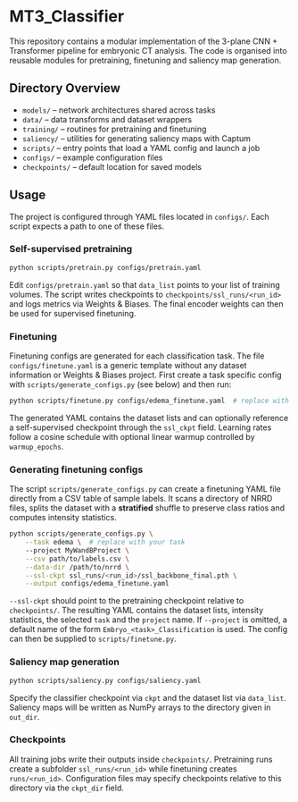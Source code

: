 # MT3_Classifier

This repository contains a modular implementation of the 3-plane CNN + Transformer
pipeline for embryonic CT analysis. The code is organised into reusable modules
for pretraining, finetuning and saliency map generation.

## Directory Overview

- `models/` – network architectures shared across tasks
- `data/` – data transforms and dataset wrappers
- `training/` – routines for pretraining and finetuning
- `saliency/` – utilities for generating saliency maps with Captum
- `scripts/` – entry points that load a YAML config and launch a job
- `configs/` – example configuration files
- `checkpoints/` – default location for saved models

## Usage

The project is configured through YAML files located in `configs/`. Each script
expects a path to one of these files.

### Self-supervised pretraining

```bash
python scripts/pretrain.py configs/pretrain.yaml
```

Edit `configs/pretrain.yaml` so that `data_list` points to your list of
training volumes. The script writes checkpoints to
`checkpoints/ssl_runs/<run_id>` and logs metrics via Weights & Biases. The final
encoder weights can then be used for supervised finetuning.

### Finetuning

Finetuning configs are generated for each classification task. The file
`configs/finetune.yaml` is a generic template without any dataset
information or Weights & Biases project. First create a task specific
config with `scripts/generate_configs.py` (see below) and then run:

```bash
python scripts/finetune.py configs/edema_finetune.yaml  # replace with your task
```

The generated YAML contains the dataset lists and can optionally reference a
self-supervised checkpoint through the `ssl_ckpt` field. Learning rates follow a
cosine schedule with optional linear warmup controlled by `warmup_epochs`.

### Generating finetuning configs

The script `scripts/generate_configs.py` can create a finetuning YAML file
directly from a CSV table of sample labels. It scans a directory of NRRD files,
splits the dataset with a **stratified** shuffle to preserve class ratios and
computes intensity statistics.

```bash
python scripts/generate_configs.py \
    --task edema \  # replace with your task
    --project MyWandBProject \
    --csv path/to/labels.csv \
    --data-dir /path/to/nrrd \
    --ssl-ckpt ssl_runs/<run_id>/ssl_backbone_final.pth \
    --output configs/edema_finetune.yaml
```

`--ssl-ckpt` should point to the pretraining checkpoint relative to
`checkpoints/`. The resulting YAML contains the dataset lists, intensity
statistics, the selected `task` and the `project` name. If `--project` is
omitted, a default name of the form `Embryo_<task>_Classification` is
used. The config can then be supplied to `scripts/finetune.py`.

### Saliency map generation

```bash
python scripts/saliency.py configs/saliency.yaml
```

Specify the classifier checkpoint via `ckpt` and the dataset list via
`data_list`. Saliency maps will be written as NumPy arrays to the directory
given in `out_dir`.

### Checkpoints

All training jobs write their outputs inside `checkpoints/`. Pretraining runs
create a subfolder `ssl_runs/<run_id>` while finetuning creates
`runs/<run_id>`. Configuration files may specify checkpoints relative to this
directory via the `ckpt_dir` field.
